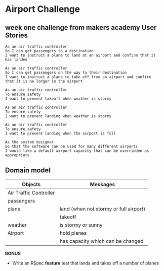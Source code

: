 Airport Challenge
=================
week one challenge from makers academy
User Stories
-----

```
As an air traffic controller
So I can get passengers to a destination
I want to instruct a plane to land at an airport and confirm that it has landed

As an air traffic controller
So I can get passengers on the way to their destination
I want to instruct a plane to take off from an airport and confirm that it is no longer in the airport

As an air traffic controller
To ensure safety
I want to prevent takeoff when weather is stormy

As an air traffic controller
To ensure safety
I want to prevent landing when weather is stormy

As an air traffic controller
To ensure safety
I want to prevent landing when the airport is full

As the system designer
So that the software can be used for many different airports
I would like a default airport capacity that can be overridden as appropriate
```
Domain model
-----
Objects  | Messages
------------- | -------------
Air Traffic Controller  |
passengers |
plane   | land (when not stormy or full airport)
        | takeoff
weather | is stormy or sunny
Airport | hold planes
        | has capacity which can be changed

**BONUS**

* Write an RSpec **feature** test that lands and takes off a number of planes
